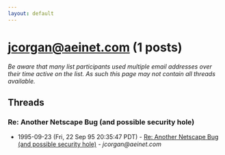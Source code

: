```yaml
---
layout: default
---
```


# jcorgan@aeinet.com (1 posts)

_Be aware that many list participants used multiple email addresses over their time active on the list. As such this page may not contain all threads available._

## Threads

### Re: Another Netscape Bug (and possible security hole)
+ 1995-09-23 (Fri, 22 Sep 95 20:35:47 PDT) - [Re: Another Netscape Bug (and possible security hole)](/archive/1995/09/44f877e4f1922903a160be6b5157cc39dc1cbe91b60bbe765d73fc4dc4b82bcb) - _jcorgan@aeinet.com_

